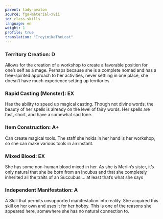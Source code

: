 ```yaml
---
parent: lady-avalon
source: fgo-material-xvii
id: class-skills
language: en
weight: 1
profile: true
translation: "IreyimikaTheLost"
---
```


### Territory Creation: D

Allows for the creation of a workshop to create a favorable position for one’s self as a mage. Perhaps because she is a complete nomad and has a free-spirited approach to her activities, never settling in one place, she doesn’t have much experience setting up territories.

### Rapid Casting (Monster): EX

Has the ability to speed up magical casting. Though not divine words, the beauty of her spells is already on the level of fairy words. Her spells are fast, short, and have a somewhat sad tone.

### Item Construction: A+

Can create magical tools. The staff she holds in her hand is her workshop, so she can make various tools in an instant.

### Mixed Blood: EX

She has some non-human blood mixed in her. As she is Merlin’s sister, it’s only natural that she be born from an Incubus and that she completely inherited all the traits of an Succubus…. at least that’s what she says

### Independent Manifestation: A

A Skill that permits unsupported manifestation into reality. She acquired this skill on her own and uses it for her hobby. This is one of the reasons she appeared here, somewhere she has no natural connection to.
